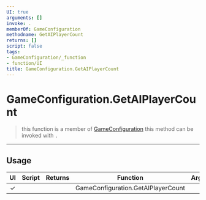 ```yaml
---
UI: true
arguments: []
invoke: .
memberOf: GameConfiguration
methodname: GetAIPlayerCount
returns: []
script: false
tags:
- GameConfiguration/_function
- function/UI
title: GameConfiguration.GetAIPlayerCount
---
```

# GameConfiguration.GetAIPlayerCount
> this function is a member of [GameConfiguration](civ-6/lua/GameConfiguration.md)
> this method can be invoked with `.`
-----
## Usage
|  UI | Script | Returns | Function | Arguments |
|:---:|:------:|-------:|:--------:|:---------|
|✓| ||GameConfiguration.GetAIPlayerCount||
